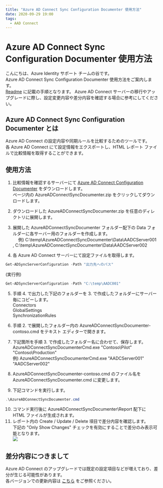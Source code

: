 ```yaml
---
title: "Azure AD Connect Sync Configuration Documenter 使用方法"
date: 2020-09-29 19:00
tags:
  - AAD Connect
---
```


# Azure AD Connect Sync Configuration Documenter 使用方法

こんにちは、Azure Identity サポート チームの谷です。  
Azure AD Connect Sync Configuration Documenter 使用方法をご案内します。  
[Readme](https://github.com/microsoft/AADConnectConfigDocumenter/blob/master/README.md) に記載の手順となります。
Azure AD Connect サーバーの移行やアップグレードに際し、設定変更内容や差分内容を確認する場合に参考にしてください。  
  
  
## Azure AD Connect Sync Configuration Documenter とは
Azure AD Connect の設定内容や同期ルールを比較するためのツールです。  
各 Azure AD Connect にて設定情報をエクスポートし、HTML レポート ファイルで比較情報を取得することができます。  
  
  
## 使用方法
1. 比較情報を確認するサーバーにて [Azure AD Connect Configuration Documenter](https://github.com/Microsoft/AADConnectConfigDocumenter/releases) をダウンロードします。  
   ページ内の AzureADConnectSyncDocumenter.zip をクリックしてダウンロードします。  
2. ダウンロードした AzureADConnectSyncDocumenter.zip を任意のディレクトリに展開します。
3. 展開した AzureADConnectSyncDocumenter フォルダー配下の Data フォルダーに各サーバー用のフォルダーを作成します。  
　 例) C:\temp\AzureADConnectSyncDocumenter\Data\AADCServer001 , C:\temp\AzureADConnectSyncDocumenter\Data\AADCServer002  
  
4. 各 Azure AD Connect サーバーにて設定ファイルを取得します。
```PowerShell 
Get-ADSyncServerConfiguration -Path "出力先へのパス"
```
(実行例)  
```PowerShell 
Get-ADSyncServerConfiguration -Path "C:\temp\AADC001"
```
5. 手順 4. で出力した下記のフォルダーを 3. で作成したフォルダーにサーバー毎にコピーします。  
     Connectors  
     GlobalSettings  
     SynchronizationRules  

6. 手順 2. で展開したフォルダー内の AzureADConnectSyncDocumenter-contoso.cmd をテキスト エディターで開きます。
7. 下記箇所を手順 3. で作成したフォルダー名に合わせて、保存します。  
   AzureADConnectSyncDocumenterCmd.exe "Contoso\Pilot" "Contoso\Production"  
   例) AzureADConnectSyncDocumenterCmd.exe "AADCServer001" "AADCServer002"  
8. AzureADConnectSyncDocumenter-contoso.cmd のファイル名を AzureADConnectSyncDocumenter.cmd に変更します。  

9. 下記コマンドを実行します。
   
```PowerShell 
.\AzureADConnectSyncDocumenter.cmd
```

10. コマンド実行後に AzureADConnectSyncDocumenter\Report 配下に HTML ファイルが生成されます。
11. レポート内の Create / Update / Delete 項目で差分内容を確認します。  
    下記の "Only Show Changes" チェックを有効にすることで差分のみ表示可能となります。  
![](./azure-ad-connect-AADConnectConfigDocumenter/AzureADConnectSyncDocumenter01.jpg)
  
  
## 差分内容につきまして

Azure AD Connect のアップグレードでは既定の設定項目などが増えており、差分が生じる可能性があります。  
各バージョンでの更新内容は [こちら](https://docs.microsoft.com/ja-jp/azure/active-directory/hybrid/reference-connect-version-history) をご参照ください。  


